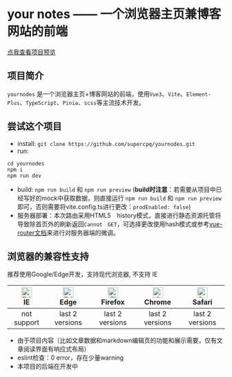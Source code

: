 # your notes —— 一个浏览器主页兼博客网站的前端

[点我查看项目预览](https://www.supercpq.top/)
## 项目简介

`yournodes` 是一个浏览器主页+博客网站的前端，使用`Vue3`、`Vite`、`Element-Plus`、`TypeScript`、`Pinia`、`scss`等主流技术开发。
## 尝试这个项目

- install: `git clone https://github.com/supercpq/yournodes.git`
- run:
```
cd yournodes
npm i
npm run dev
```
- build: `npm run build` 和 `npm run preview`
(**build时注意**：若需要从项目中已经写好的mock中获取数据，则直接运行 `npm run build` 和 `npm run preview`即可，否则需要将vite.config.ts进行更改：`prodEnabled: false`)
- 服务器部署：本次路由采用HTML5　history模式，直接进行静态资源托管将导致除首页外的刷新返回`Cannot　GET`，可选择更改使用hash模式或参考[vue-router文档](https://router.vuejs.org/zh/guide/essentials/history-mode.html)来进行对服务器端的微调。

## 浏览器的兼容性支持
推荐使用Google/Edge开发，支持现代浏览器, 不支持 IE

| [<img src="https://raw.githubusercontent.com/alrra/browser-logos/master/src/edge/edge_48x48.png" alt=" Edge" width="24px" height="24px" />](http://godban.github.io/browsers-support-badges/)</br>IE | [<img src="https://raw.githubusercontent.com/alrra/browser-logos/master/src/edge/edge_48x48.png" alt=" Edge" width="24px" height="24px" />](http://godban.github.io/browsers-support-badges/)</br>Edge | [<img src="https://raw.githubusercontent.com/alrra/browser-logos/master/src/firefox/firefox_48x48.png" alt="Firefox" width="24px" height="24px" />](http://godban.github.io/browsers-support-badges/)</br>Firefox | [<img src="https://raw.githubusercontent.com/alrra/browser-logos/master/src/chrome/chrome_48x48.png" alt="Chrome" width="24px" height="24px" />](http://godban.github.io/browsers-support-badges/)</br>Chrome | [<img src="https://raw.githubusercontent.com/alrra/browser-logos/master/src/safari/safari_48x48.png" alt="Safari" width="24px" height="24px" />](http://godban.github.io/browsers-support-badges/)</br>Safari |
| :------: | :----: | :-----: | :------: | :-----: |
|     not support    |    last 2 versions    |     last 2 versions    |    last 2 versions     |     last 2 versions    |

- 由于项目内容（比如文章数据和markdown编辑页的功能和展示需要，仅有文章阅读界面有响应式布局）
- eslint检查：0 error，存在少量warning
- 本项目的后端在开发中
